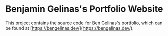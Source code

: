 # Benjamin Gelinas's Portfolio Website

This project contains the source code for Ben Gelinas's portfolio, which can be found at [https://bengelinas.dev/](https://bengelinas.dev/).
